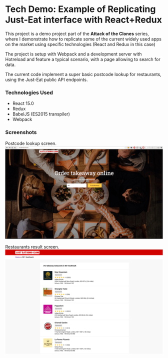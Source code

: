 Tech Demo: Example of Replicating Just-Eat interface with React+Redux
==========================================================================

This project is a demo project part of the **Attack of the Clones** series, where I demonstrate how to replicate some of the current widely used apps on the market using specific technologies (React and Redux in this case)

The project is setup with Webpack and a development server with Hotreload and feature a typical scenario, with a page allowing to search for data.

The current code implement a super basic postcode lookup for restaurants, using the Just-Eat public API endpoints.

### Technologies Used ###

- React 15.0
- Redux
- BabelJS (ES2015 transpiler)
- Webpack

### Screenshots ###

Postcode lookup screen.
![ScreenShot](/README/je-postcode.png?raw=true)

Restaurants result screen.
![ScreenShot](/README/je-restaurants.png?raw=true)
